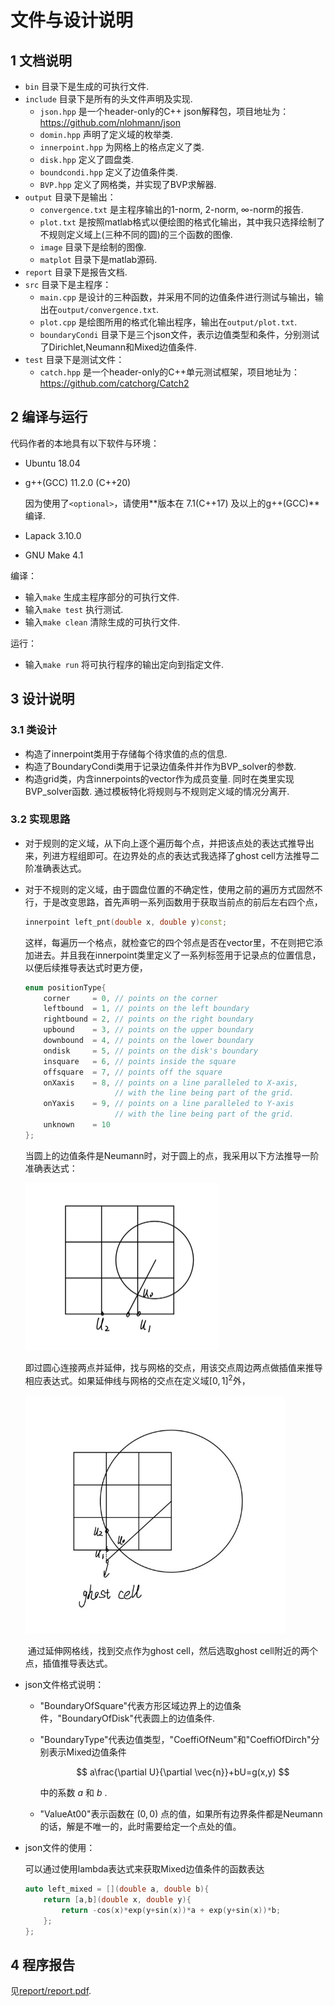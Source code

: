 # 文件与设计说明

## 1 文档说明

+ `bin` 目录下是生成的可执行文件.
+ `include` 目录下是所有的头文件声明及实现.
  + `json.hpp` 是一个header-only的C++ json解释包，项目地址为：https://github.com/nlohmann/json
  + `domin.hpp` 声明了定义域的枚举类.
  + `innerpoint.hpp` 为网格上的格点定义了类.
  + `disk.hpp` 定义了圆盘类.
  + `boundcondi.hpp` 定义了边值条件类.
  + `BVP.hpp` 定义了网格类，并实现了BVP求解器.
+ `output` 目录下是输出：
  + `convergence.txt` 是主程序输出的1-norm, 2-norm, $\infty$-norm的报告.
  + `plot.txt` 是按照matlab格式以便绘图的格式化输出，其中我只选择绘制了不规则定义域上(三种不同的圆)的三个函数的图像.
  + `image` 目录下是绘制的图像.
  + `matplot` 目录下是matlab源码.
+ `report` 目录下是报告文档.
+ `src` 目录下是主程序：
  + `main.cpp` 是设计的三种函数，并采用不同的边值条件进行测试与输出，输出在`output/convergence.txt`.
  + `plot.cpp` 是绘图所用的格式化输出程序，输出在`output/plot.txt`.
  + `boundaryCondi` 目录下是三个json文件，表示边值类型和条件，分别测试了Dirichlet,Neumann和Mixed边值条件.
+ `test` 目录下是测试文件：
  + `catch.hpp` 是一个header-only的C++单元测试框架，项目地址为：https://github.com/catchorg/Catch2

## 2 编译与运行

代码作者的本地具有以下软件与环境：

+ Ubuntu 18.04

+ g++(GCC) 11.2.0 (C++20) 

  因为使用了`<optional>`，请使用**版本在 7.1(C++17) 及以上的g++(GCC)**编译.

+ Lapack 3.10.0

+ GNU Make 4.1

编译：

+ 输入`make` 生成主程序部分的可执行文件.
+ 输入`make test` 执行测试.
+ 输入`make clean` 清除生成的可执行文件.

运行：

+ 输入`make run` 将可执行程序的输出定向到指定文件.

## 3 设计说明

### 3.1 类设计

+ 构造了innerpoint类用于存储每个待求值的点的信息. 
+ 构造了BoundaryCondi类用于记录边值条件并作为BVP_solver的参数.
+ 构造grid类，内含innerpoints的vector作为成员变量. 同时在类里实现BVP_solver函数. 通过模板特化将规则与不规则定义域的情况分离开.

### 3.2 实现思路

+ 对于规则的定义域，从下向上逐个遍历每个点，并把该点处的表达式推导出来，列进方程组即可。在边界处的点的表达式我选择了ghost cell方法推导二阶准确表达式。

+ 对于不规则的定义域，由于圆盘位置的不确定性，使用之前的遍历方式固然不行，于是改变思路，首先声明一系列函数用于获取当前点的前后左右四个点，

  ```cpp
  innerpoint left_pnt(double x, double y)const;
  ```

  这样，每遍历一个格点，就检查它的四个邻点是否在vector里，不在则把它添加进去。并且我在innerpoint类里定义了一系列标签用于记录点的位置信息，以便后续推导表达式时更方便，

  ```cpp
  enum positionType{
      corner     = 0, // points on the corner
      leftbound  = 1, // points on the left boundary
      rightbound = 2, // points on the right boundary
      upbound    = 3, // points on the upper boundary
      downbound  = 4, // points on the lower boundary
      ondisk     = 5, // points on the disk's boundary
      insquare   = 6, // points inside the square
      offsquare  = 7, // points off the square
      onXaxis    = 8, // points on a line paralleled to X-axis,
     				  // with the line being part of the grid.
      onYaxis    = 9, // points on a line paralleled to Y-axis
      				  // with the line being part of the grid.
      unknown    = 10
  };
  ```

  当圆上的边值条件是Neumann时，对于圆上的点，我采用以下方法推导一阶准确表达式：

  <img src="report/picture/disk_Neumann_good.jpg" alt="disk_Neumann_good" style="zoom: 50%;" />

  即过圆心连接两点并延伸，找与网格的交点，用该交点周边两点做插值来推导相应表达式。如果延伸线与网格的交点在定义域$[0,1]^2$外，

  <img src="report/picture/disk_Neumann_bad.jpg" alt="disk_Neumann_bad" style="zoom: 67%;" />

  ​	通过延伸网格线，找到交点作为ghost cell，然后选取ghost cell附近的两个点，插值推导表达式。

+ json文件格式说明：

  + "BoundaryOfSquare"代表方形区域边界上的边值条件，"BoundaryOfDisk"代表圆上的边值条件.
  
  + "BoundaryType"代表边值类型，"CoeffiOfNeum"和"CoeffiOfDirch"分别表示Mixed边值条件

    $$
     a\frac{\partial U}{\partial \vec{n}}+bU=g(x,y)
    $$

    中的系数 $a$ 和 $b$ .
  
  + "ValueAt00"表示函数在 $(0,0)$ 点的值，如果所有边界条件都是Neumann的话，解是不唯一的，此时需要给定一个点处的值。
  
+ json文件的使用：

  可以通过使用lambda表达式来获取Mixed边值条件的函数表达

  ```cpp
  auto left_mixed = [](double a, double b){
      return [a,b](double x, double y){
          return -cos(x)*exp(y+sin(x))*a + exp(y+sin(x))*b;
      };
  };
  ```

## 4 程序报告

见[report/report.pdf](./report/report.pdf).

